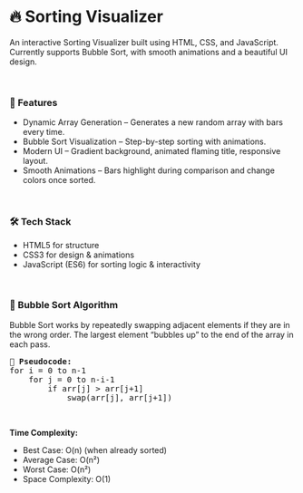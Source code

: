 <div><h1>🔥 Sorting Visualizer</h1>

<p>An interactive Sorting Visualizer built using HTML, CSS, and JavaScript.
Currently supports Bubble Sort, with smooth animations and a beautiful UI design.</p>
<br/>   

<h3>🎯 Features</h3>
<ul>
<li>Dynamic Array Generation – Generates a new random array with bars every time.</li>

<li>Bubble Sort Visualization – Step-by-step sorting with animations.</li>

<li>Modern UI – Gradient background, animated flaming title, responsive layout.</li>

<li>Smooth Animations – Bars highlight during comparison and change colors once sorted.</li>
</ul>
<br/>

<h3>🛠️ Tech Stack</h3>
<ul>
<li>HTML5 for structure</li>

<li>CSS3 for design & animations</li>

<li>JavaScript (ES6) for sorting logic & interactivity</li>
</ul>
<br/>


<h3>🧮 Bubble Sort Algorithm</h3>
<p>
Bubble Sort works by repeatedly swapping adjacent elements if they are in the wrong order.
The largest element “bubbles up” to the end of the array in each pass.</p> 
<pre>
<b>🔑 Pseudocode: </b>
for i = 0 to n-1
    for j = 0 to n-i-1
        if arr[j] > arr[j+1]
            swap(arr[j], arr[j+1])
</pre>
<br/>   
  
<b>Time Complexity:</b>
   
<ul>
<li>Best Case: O(n) (when already sorted)</li>

<li>Average Case: O(n²)</li>

<li>Worst Case: O(n²)</li>

<li>Space Complexity: O(1)</li>
</ul>    
      
</div>   
 



